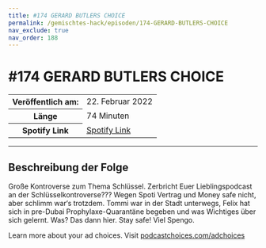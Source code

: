 ```yaml
---
title: #174 GERARD BUTLERS CHOICE
permalink: /gemischtes-hack/episoden/174-GERARD-BUTLERS-CHOICE
nav_exclude: true
nav_order: 188
---
```


# #174 GERARD BUTLERS CHOICE
<table class="resp-table dcf-table dcf-table-responsive dcf-table-bordered dcf-table-striped dcf-w-100%">
                    <tbody>
                        <tr>
                            <th scope="row">Veröffentlich am:</th>
                            <td data-label="Veröffentlich am:">22. Februar 2022</td>
                        </tr>
                        <tr>
                            <th scope="row">Länge </th>
                            <td data-label="Länge ">74 Minuten</td>
                        </tr><tr>
                                <th scope="row">Spotify Link</th>
                                <td data-label="Spotify Link"><a href="https://open.spotify.com/episode/5YzPNZ0bHQC1U3XqTZUeGs">Spotify Link</a></td>
                            </tr></tbody>
                </table>

***

## Beschreibung der Folge

<div>
<p>Große Kontroverse zum Thema Schlüssel. Zerbricht Euer Lieblingspodcast an der Schlüsselkontroverse??? Wegen Spoti Vertrag und Money safe nicht, aber schlimm war‘s trotzdem. Tommi war in der Stadt unterwegs, Felix hat sich in pre-Dubai Prophylaxe-Quarantäne begeben und was Wichtiges über sich gelernt. Was? Das dann hier. Stay safe! Viel Spengo.</p><p> </p><p>Learn more about your ad choices. Visit <a href="https://podcastchoices.com/adchoices" rel="nofollow">podcastchoices.com/adchoices</a></p>  
</div>

